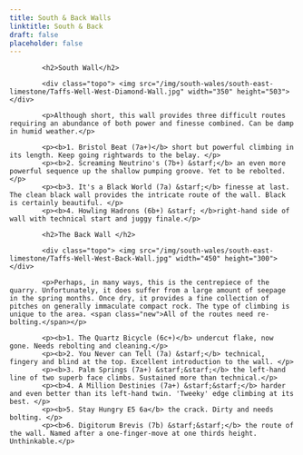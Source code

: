 ```yaml
---
title: South & Back Walls
linktitle: South & Back
draft: false
placeholder: false
---
```



            <h2>South Wall</h2>

            <div class="topo"> <img src="/img/south-wales/south-east-limestone/Taffs-Well-West-Diamond-Wall.jpg" width="350" height="503"> </div>

            <p>Although short, this wall provides three difficult routes requiring an abundance of both power and finesse combined. Can be damp in humid weather.</p>

            <p><b>1. Bristol Beat (7a+)</b> short but powerful climbing in its length. Keep going rightwards to the belay. </p>
            <p><b>2. Screaming Neutrino's (7b+) &starf;</b> an even more powerful sequence up the shallow pumping groove. Yet to be rebolted.</p>
            <p><b>3. It's a Black World (7a) &starf;</b> finesse at last. The clean black wall provides the intricate route of the wall. Black is certainly beautiful. </p>
            <p><b>4. Howling Hadrons (6b+) &starf; </b>right-hand side of wall with technical start and juggy finale.</p>

            <h2>The Back Wall </h2>

            <div class="topo"> <img src="/img/south-wales/south-east-limestone/Taffs-Well-West-Back-Wall.jpg" width="450" height="300"> </div>

            <p>Perhaps, in many ways, this is the centrepiece of the quarry. Unfortunately, it does suffer from a large amount of seepage in the spring months. Once dry, it provides a fine collection of pitches on generally immaculate compact rock. The type of climbing is unique to the area. <span class="new">All of the routes need re-bolting.</span></p>

            <p><b>1. The Quartz Bicycle (6c+)</b> undercut flake, now gone. Needs rebolting and cleaning.</p>
            <p><b>2. You Never can Tell (7a) &starf;</b> technical, fingery and blind at the top. Excellent introduction to the wall. </p>
            <p><b>3. Palm Springs (7a+) &starf;&starf;</b> the left-hand line of two superb face climbs. Sustained more than technical.</p>
            <p><b>4. A Million Destinies (7a+) &starf;&starf;</b> harder and even better than its left-hand twin. 'Tweeky' edge climbing at its best. </p>
            <p><b>5. Stay Hungry E5 6a</b> the crack. Dirty and needs bolting. </p>
            <p><b>6. Digitorum Brevis (7b) &starf;&starf;</b> the route of the wall. Named after a one-finger-move at one thirds height. Unthinkable.</p>





